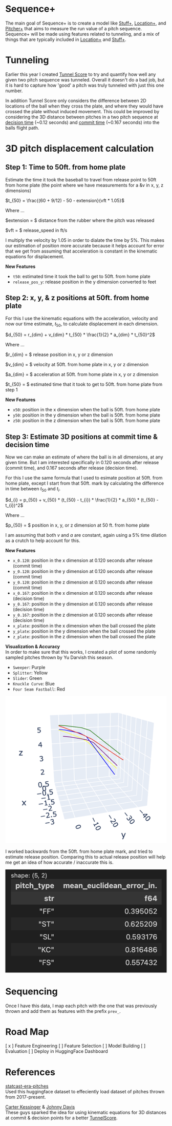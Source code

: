 # Sequence+

The main goal of Sequence+ is to create a model like [Stuff+](), [Location+](), and [Pitcher+]() that aims to measure the run value of a pitch sequence. Sequence+ will be made using features related to tunneling, and a mix of things that are typically included in [Location+]() and [Stuff+]().

# Tunneling

Earlier this year I created [Tunnel Score]() to try and quantify how well any given two pitch sequence was tunneled. Overall it doesn't do a bad job, but it is hard to capture how 'good' a pitch was truly tunneled with just this one number. 

In addition Tunnel Score only considers the difference between 2D locations of the ball when they cross the plate, and where they would have crossed the plate without induced movement. This could be improved by considering the 3D distance between pitches in a two pitch sequence at [decision time]() (~0.12 seconds) and [commit time]() (~0.167 seconds) into the balls flight path. 

# 3D pitch displacement calculation

## Step 1: Time to 50ft. from home plate

Estimate the time it took the baseball to travel from release point to 50ft from home plate (the point where we have measurements for a &v in x, y, z dimensions)

$t_{50} = \frac{(60 + 9/12) - 50 - extension}{vft * 1.05}$

Where ...

$extension = $ distance from the rubber where the pitch was released

$vft = $ release_speed in ft/s

I multiply the velocity by 1.05 in order to dialate the time by 5%. This makes our estimation of position more accurate because it helps account for error that we get from assuming that acceleration is constant in the kinematic equations for displacement.

**New Features**
- `t50`: estimated time it took the ball to get to 50ft. from home plate
- `release_pos_y`: release position in the y dimension converted to feet

## Step 2: x, y, & z positions at 50ft. from home plate

For this I use the kinematic equations with the acceleration, velocity and now our time estimate, $t_{50}$, to calculate displacement in each dimension.

$d_{50} = r_{dim} + v_{dim} * t_{50} * \frac{1}{2} * a_{dim} * t_{50}^2$

Where ...

$r_{dim} = $ release position in x, y or z dimension

$v_{dim} = $ velocity at 50ft. from home plate in x, y or z dimension

$a_{dim} = $ acceleration at 50ft. from home plate in x, y or z dimension

$t_{50} = $ estimated time that it took to get to 50ft. from home plate from step 1

**New Features**
- `x50`: position in the x dimension when the ball is 50ft. from home plate
- `y50`: position in the y dimension when the ball is 50ft. from home plate
- `z50`: position in the z dimension when the ball is 50ft. from home plate

## Step 3: Estimate 3D positions at commit time & decision time

Now we can make an estimate of where the ball is in all dimensions, at any given time. But I am interested specifically in 0.120 seconds after release (commit time), and 0.167 seconds after release (decision time).

For this I use the same formula that I used to esimate position at 50ft. from home plate, except I start from that 50ft. mark by calculating the difference in time between $t_{50}$ and $t_{i}$.

$d_{i} = p_{50} + v_{50} * (t_{50} - t_{i}) * \frac{1}{2} * a_{50} * (t_{50} - t_{i})^2$

Where ...

$p_{50} = $ position in x, y, or z dimension at 50 ft. from home plate

I am assuming that both $v$ and $a$ are constant, again using a 5% time dilation as a crutch to help account for this.

**New Features**
- `x_0.120`: position in the x dimension at 0.120 seconds after release (commit time)
- `y_0.120`: position in the y dimension at 0.120 seconds after release (commit time)
- `y_0.120`: position in the z dimension at 0.120 seconds after release (commit time)
- `x_0.167`: position in the x dimension at 0.120 seconds after release (decision time)
- `y_0.167`: position in the y dimension at 0.120 seconds after release (decision time)
- `y_0.167`: position in the z dimension at 0.120 seconds after release (decision time)
- `x_plate`: position in the x dimension when the ball crossed the plate
- `y_plate`: position in the y dimension when the ball crossed the plate
- `z_plate`: position in the z dimension when the ball crossed the plate

**Visualization & Accuracy** <br>
In order to make sure that this works, I created a plot of some randomly sampled pitches thrown by Yu Darvish this season.

- `Sweeper`: Purple
- `Splitter`: Yellow
- `Slider`: Green
- `Knuckle Curve`: Blue
- `Four Seam Fastball`: Red

<div height="200" width="200">
    <img src="assets/darvish_sample_pitches.png" alt="Sampled Yu Darvish 3D pitch Shape Estimation">
</div>

I worked backwards from the 50ft. from home plate mark, and tried to estimate release position. Comparing this to actual release position will help me get an idea of how accurate / inaccurate this is.

<div height="50" width="50">
    <img src="assets/ball_loc_accuracy_table.png" alt="Position Estimation Accuracy">
</div>

# Sequencing

Once I have this data, I map each pitch with the one that was previously thrown and add them as features with the prefix `prev_`.

# Road Map

[ x ] Feature Engineering
[ ] Feature Selection
[ ] Model Building
[ ] Evaluation
[ ] Deploy in HuggingFace Dashboard

# References

[statcast-era-pitches]() <br>
Used this huggingface dataset to effeciently load dataset of pitches thrown from 2017-present.

[Carter Kessinger](https://x.com/ckessinger44) & [Johnny Davis](https://x.com/Johnny_Davis12)<br>
These guys sparked the idea for using kinematic equations for 3D distances at commit & decision points for a better [TunnelScore]().
